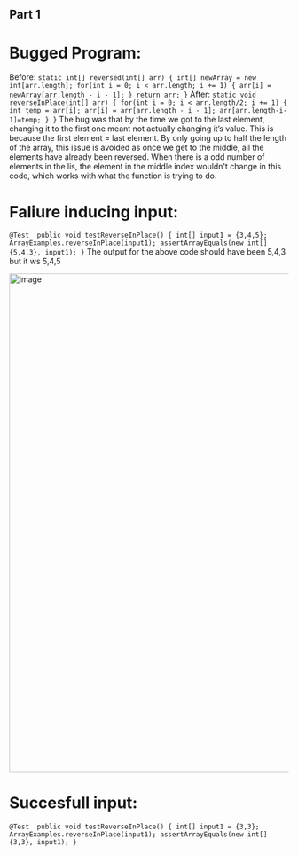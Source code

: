 ## Part 1




# Bugged Program:

Before:
``
  static int[] reversed(int[] arr) {
    int[] newArray = new int[arr.length];
    for(int i = 0; i < arr.length; i += 1) {
      arr[i] = newArray[arr.length - i - 1];
    }
    return arr;
  }
``
After: 
``
  static void reverseInPlace(int[] arr) {
    for(int i = 0; i < arr.length/2; i += 1) {
      int temp = arr[i];
      arr[i] = arr[arr.length - i - 1];
      arr[arr.length-i-1]=temp;
    }
  }
``
The bug was that by the time we got to the last element, changing it to the first one meant not actually changing it’s value. This is because the first element = last element. By only going up to half the length of the array, this issue is avoided as once we get to the middle, all the elements have already been reversed. When there is a odd number of elements in the lis, the element in the middle index wouldn't change in this code, which works with what the function is trying to do. 

# Faliure inducing input:
``
@Test 
public void testReverseInPlace() {
  int[] input1 = {3,4,5};
  ArrayExamples.reverseInPlace(input1);
  assertArrayEquals(new int[]{5,4,3}, input1);
	}
``
The output for the above code should have been 5,4,3 but it ws 5,4,5

<img width="899" alt="image" src="https://github.com/Kiarasinghh/cse15l-lab-reports/assets/156370071/c7733520-2cf7-4137-b317-83f8666144b7">


# Succesfull input:
``
	@Test 
	public void testReverseInPlace() {
    int[] input1 = {3,3};
    ArrayExamples.reverseInPlace(input1);
    assertArrayEquals(new int[]{3,3}, input1);
	}
 ``
 

